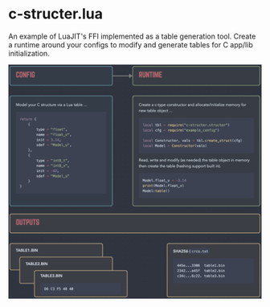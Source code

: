 # c-structer.lua

An example of LuaJIT's FFI implemented as a table generation tool. Create a 
runtime around your configs to modify and generate tables for C app/lib 
initialization.

<p align="center">
  <img src=".media/arch.png" alt="">
</p>
